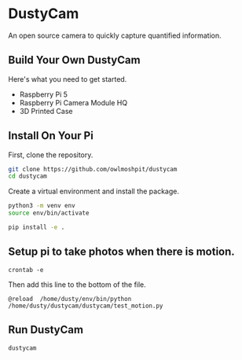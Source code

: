 # DustyCam

An open source camera to quickly capture quantified information. 


## Build Your Own DustyCam
Here's what you need to get started.

- Raspberry Pi 5
- Raspberry Pi Camera Module HQ
- 3D Printed Case


## Install On Your Pi

First, clone the repository.
```bash
git clone https://github.com/owlmoshpit/dustycam
cd dustycam
```

Create a virtual environment and install the package.
```bash
python3 -m venv env
source env/bin/activate

pip install -e .
```

## Setup pi to take photos when there is motion.

```
crontab -e
```
Then add this line to the bottom of the file.

```
@reload  /home/dusty/env/bin/python /home/dusty/dustycam/dustycam/test_motion.py
```

## Run DustyCam

```bash
dustycam
```
